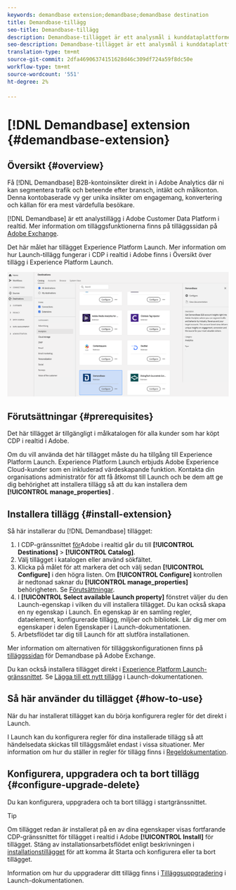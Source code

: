 ```yaml
---
keywords: demandbase extension;demandbase;demandbase destination
title: Demandbase-tillägg
seo-title: Demandbase-tillägg
description: Demandbase-tillägget är ett analysmål i kunddataplattformen i Adobe i realtid. Mer information om tilläggsfunktionerna finns på tilläggssidan på Adobe Exchange.
seo-description: Demandbase-tillägget är ett analysmål i kunddataplattformen i Adobe i realtid. Mer information om tilläggsfunktionerna finns på tilläggssidan på Adobe Exchange.
translation-type: tm+mt
source-git-commit: 2dfa46906374151628d46c309df724a59f8dc50e
workflow-type: tm+mt
source-wordcount: '551'
ht-degree: 2%

---
```



# [!DNL Demandbase] extension {#demandbase-extension}

## Översikt {#overview}

Få [!DNL Demandbase] B2B-kontoinsikter direkt in i Adobe Analytics där ni kan segmentera trafik och beteende efter bransch, intäkt och målkonton. Denna kontobaserade vy ger unika insikter om engagemang, konvertering och källan för era mest värdefulla besökare.

[!DNL Demandbase] är ett analystillägg i Adobe Customer Data Platform i realtid. Mer information om tilläggsfunktionerna finns på tilläggssidan på [Adobe Exchange](https://exchange.adobe.com/experiencecloud.details.101605.html).

Det här målet har tillägget Experience Platform Launch. Mer information om hur Launch-tillägg fungerar i CDP i realtid i Adobe finns i Översikt över [](/help/rtcdp/destinations/experience-platform-launch-extensions.md)tillägg i Experience Platform Launch.

![Demandbase-tillägg](assets/demandbase-extension.png)

## Förutsättningar {#prerequisites}

Det här tillägget är tillgängligt i målkatalogen för alla kunder som har köpt CDP i realtid i Adobe.

Om du vill använda det här tillägget måste du ha tillgång till Experience Platform Launch. Experience Platform Launch erbjuds Adobe Experience Cloud-kunder som en inkluderad värdeskapande funktion. Kontakta din organisations administratör för att få åtkomst till Launch och be dem att ge dig behörighet att installera tillägg så att du kan installera dem **[!UICONTROL manage_properties]** .

## Installera tillägg {#install-extension}

Så här installerar du [!DNL Demandbase] tillägget:

1. I CDP-gränssnittet [för](http://platform.adobe.com/)Adobe i realtid går du till **[!UICONTROL Destinations]** > **[!UICONTROL Catalog]**.
2. Välj tillägget i katalogen eller använd sökfältet.
3. Klicka på målet för att markera det och välj sedan **[!UICONTROL Configure]** i den högra listen. Om **[!UICONTROL Configure]** kontrollen är nedtonad saknar du **[!UICONTROL manage_properties]** behörigheten. Se [Förutsättningar](#prerequisites).
4. I **[!UICONTROL Select available Launch property]** fönstret väljer du den Launch-egenskap i vilken du vill installera tillägget. Du kan också skapa en ny egenskap i Launch. En egenskap är en samling regler, dataelement, konfigurerade tillägg, miljöer och bibliotek. Lär dig mer om egenskaper i delen [](https://docs.adobe.com/content/help/en/launch/using/reference/admin/companies-and-properties.html#properties-page) Egenskaper i Launch-dokumentationen.
5. Arbetsflödet tar dig till Launch för att slutföra installationen.

Mer information om alternativen för tilläggskonfigurationen finns på [tilläggssidan](https://exchange.adobe.com/experiencecloud.details.101605.html) för Demandbase på Adobe Exchange.

Du kan också installera tillägget direkt i [Experience Platform Launch-gränssnittet](https://launch.adobe.com/). Se [Lägga till ett nytt tillägg](https://docs.adobe.com/content/help/en/launch/using/reference/manage-resources/extensions/overview.html#add-a-new-extension) i Launch-dokumentationen.


## Så här använder du tillägget {#how-to-use}

När du har installerat tillägget kan du börja konfigurera regler för det direkt i Launch.

I Launch kan du konfigurera regler för dina installerade tillägg så att händelsedata skickas till tilläggsmålet endast i vissa situationer. Mer information om hur du ställer in regler för tillägg finns i [Regeldokumentation](https://docs.adobe.com/help/en/launch/using/reference/manage-resources/rules.html).

## Konfigurera, uppgradera och ta bort tillägg {#configure-upgrade-delete}

Du kan konfigurera, uppgradera och ta bort tillägg i startgränssnittet.

>[!TIP]
>
>Om tillägget redan är installerat på en av dina egenskaper visas fortfarande CDP-gränssnittet för tillägget i realtid i Adobe **[!UICONTROL Install]** för tillägget. Stäng av installationsarbetsflödet enligt beskrivningen i [installationstillägget](#install-extension) för att komma åt Starta och konfigurera eller ta bort tillägget.

Information om hur du uppgraderar ditt tillägg finns i [Tilläggsuppgradering](https://docs.adobe.com/content/help/en/launch/using/reference/manage-resources/extensions/extension-upgrade.html) i Launch-dokumentationen.



